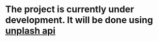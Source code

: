 # The project is currently under development. It will be done using [unplash api](https://unsplash.com/developers)